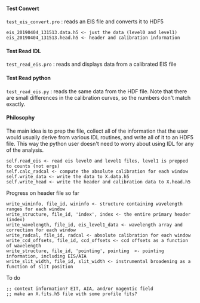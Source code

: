 
#### Test Convert

`test_eis_convert.pro` : reads an EIS file and converts it to HDF5

```
eis_20190404_131513.data.h5 <- just the data (level0 and level1)
eis_20190404_131513.head.h5 <- header and calibration information
```

#### Test Read IDL

`test_read_eis.pro` : reads and displays data from a calibrated EIS file

#### Test Read python

`test_read_eis.py` : reads the same data from the HDF file. Note that there are small differences
in the calibration curves, so the numbers don't match exactly. 


####  Philosophy

The main idea is to prep the file, collect all of the information that the user would usually
derive from various IDL routines, and write all of it to an HDF5 file. This way the python user
doesn't need to worry about using IDL for any of the analysis. 

```
self.read_eis <- read eis level0 and level1 files, level1 is prepped to counts (not ergs)
self.calc_radcal <- compute the absolute calibration for each window
self.write_data <- write the data to X.data.h5
self.write_head <- write the header and calibration data to X.head.h5
```	

Progress on header file so far

```
write_wininfo, file_id, wininfo <- structure containing wavelength ranges for each window
write_structure, file_id, 'index', index <- the entire primary header (index)
write_wavelength, file_id, eis_level1_data <- wavelength array and correction for each window
write_radcal, file_id, radcal <- absolute calibration for each window
write_ccd_offsets, file_id, ccd_offsets <- ccd offsets as a function of wavelength
write_structure, file_id, 'pointing', pointing  <- pointing information, including EIS/AIA
write_slit_width, file_id, slit_width <- instrumental broadening as a function of slit position
```

To do

```
;; context information? EIT, AIA, and/or magentic field
;; make an X.fits.h5 file with some profile fits?
```
